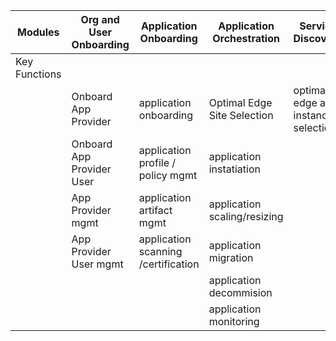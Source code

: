 | Modules       | Org and User Onboarding   | Application Onboarding              | Application Orchestration    | Service Discovery                   | Traffic Steering and Optimization | Common Features                 |
|---------------|---------------------------|-------------------------------------|------------------------------|-------------------------------------|-----------------------------------|---------------------------------|
| Key Functions |                           |                                     |                              |                                     |                                   |                                 |
|               | Onboard App Provider      | application onboarding              | Optimal Edge Site Selection  | optimal edge app instance selection | traffic influence                 | Subscriptions and Notifications |
|               | Onboard App Provider User | application profile / policy mgmt   | application instatiation     |                                     | Quality on Demand                 | authentication                  |
|               | App Provider mgmt         | application artifact mgmt           | application scaling/resizing |                                     | Slice mapping                     | authorization                   |
|               | App Provider User mgmt    | application scanning /certification | application migration        |                                     |                                   |                                 |
|               |                           |                                     | application decommision      |                                     |                                   |                                 |
|               |                           |                                     | application monitoring       |
